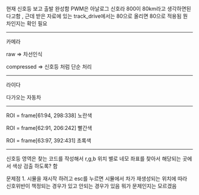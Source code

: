 현재 신호등 보고 출발 완성함 PWM은 아날로그 신호라 800이 80km라고 생각하면된다고함 , 근데 받은 자료에 있는 track_drive에서는 80으로 올리면 80으로 적용됨 뭔 차인지는 확인 필요

--------------------------------------------------------

카메라

raw => 차선인식 

compressed => 신호등 처럼 단순 처리 

--------------------------------------------------------

라이다

다가오는 자동차

--------------------------------------------------------

ROI = frame[61:94, 298:338] 노란색

ROI = frame[62:91, 206:242] 빨간색 

ROI = frame[63:97, 392:431] 초록색 

--------------------------------------------------------

신호등 영역은 찾는 코드를 작성해서 r,g,b 위치 별로 네모 좌표를 찾아서 해당되는 곳에서 색상 검출 하도록? 함

문제점 1. 시뮬을 재시작 하려고 esc를 누르면 시뮬에서 차가 재생성되는 위치에 따라 신호위반이 책정되는 경우가 있고 안되는 경우가 있음 뭐가 문제인지는 모르겠음

